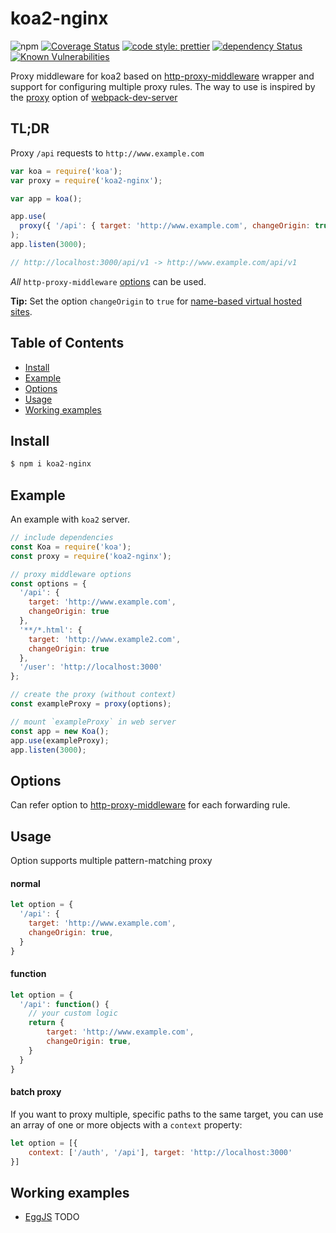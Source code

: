 # koa2-nginx
![npm](https://img.shields.io/npm/v/koa2-nginx)
[![Coverage Status](https://coveralls.io/repos/github/my9074/koa2-nginx/badge.svg?branch=next)](https://coveralls.io/github/my9074/koa2-nginx?branch=next)
[![code style: prettier](https://img.shields.io/badge/code_style-prettier-ff69b4.svg?style=flat-square)](https://github.com/prettier/prettier)
[![dependency Status](https://img.shields.io/david/my9074/koa2-nginx.svg?style=flat-square)](https://david-dm.org/my9074/koa2-nginx#info=dependencies)
[![Known Vulnerabilities](https://snyk.io/test/github/my9074/koa2-nginx/badge.svg?targetFile=package.json)](https://snyk.io/test/github/my9074/koa2-nginx?targetFile=package.json)

Proxy middleware for koa2 based on [http-proxy-middleware](https://github.com/chimurai/http-proxy-middleware) wrapper and support for configuring multiple proxy rules. The way to use is inspired by the [proxy](https://webpack.js.org/configuration/dev-server/#devserverproxy) option of [webpack-dev-server](https://github.com/webpack/webpack-dev-server)

## TL;DR

Proxy `/api` requests to `http://www.example.com`

```javascript
var koa = require('koa');
var proxy = require('koa2-nginx');

var app = koa();

app.use(
  proxy({ '/api': { target: 'http://www.example.com', changeOrigin: true } })
);
app.listen(3000);

// http://localhost:3000/api/v1 -> http://www.example.com/api/v1
```

_All_ `http-proxy-middleware` [options](https://github.com/chimurai/http-proxy-middleware#options) can be used.

**Tip:** Set the option `changeOrigin` to `true` for [name-based virtual hosted sites](http://en.wikipedia.org/wiki/Virtual_hosting#Name-based).

## Table of Contents

<!-- MarkdownTOC autolink=true bracket=round depth=2 -->
- [Install](#install)
- [Example](#example)
- [Options](#options)
- [Usage](#usage)
- [Working examples](#working-examples)

<!-- /MarkdownTOC -->

## Install

```javascript
$ npm i koa2-nginx
```

## Example

An example with `koa2` server.

```javascript
// include dependencies
const Koa = require('koa');
const proxy = require('koa2-nginx');

// proxy middleware options
const options = {
  '/api': {
    target: 'http://www.example.com', 
    changeOrigin: true
  },
  '**/*.html': {
    target: 'http://www.example2.com', 
    changeOrigin: true
  },
  '/user': 'http://localhost:3000'
};

// create the proxy (without context)
const exampleProxy = proxy(options);

// mount `exampleProxy` in web server
const app = new Koa();
app.use(exampleProxy);
app.listen(3000);
```

## Options

Can refer option to [http-proxy-middleware](https://github.com/chimurai/http-proxy-middleware#options) for each forwarding rule.

## Usage

Option supports multiple pattern-matching proxy

#### normal

```javascript
let option = {
  '/api': {
    target: 'http://www.example.com', 
    changeOrigin: true,
  }
}
```

#### function

```javascript
let option = {
  '/api': function() {
    // your custom logic
    return {
        target: 'http://www.example.com', 
        changeOrigin: true,
    }
  }
}
```

#### batch proxy

If you want to proxy multiple, specific paths to the same target, you can use an array of one or more objects with a `context` property:

```javascript
let option = [{
    context: ['/auth', '/api'], target: 'http://localhost:3000'
}]
```

## Working examples

- [EggJS]() TODO